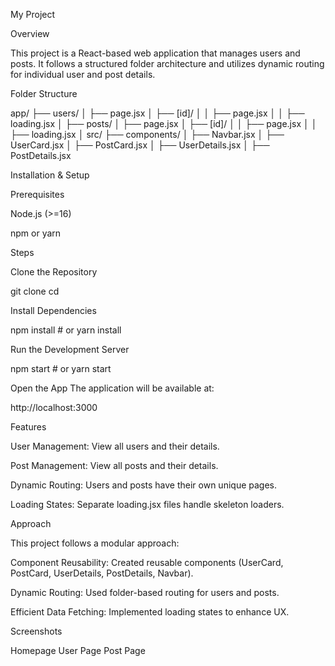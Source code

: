 My Project

Overview

This project is a React-based web application that manages users and posts. It follows a structured folder architecture and utilizes dynamic routing for individual user and post details.

Folder Structure

app/
  ├── users/
  │   ├── page.jsx
  │   ├── [id]/
  │   │   ├── page.jsx
  │   │   ├── loading.jsx
  │
  ├── posts/
  │   ├── page.jsx
  │   ├── [id]/
  │   │   ├── page.jsx
  │   │   ├── loading.jsx
  │
src/
  ├── components/
  │   ├── Navbar.jsx
  │   ├── UserCard.jsx
  │   ├── PostCard.jsx
  │   ├── UserDetails.jsx
  │   ├── PostDetails.jsx

Installation & Setup

Prerequisites

Node.js (>=16)

npm or yarn

Steps

Clone the Repository

git clone <repository-url>
cd <project-folder>

Install Dependencies

npm install  # or yarn install

Run the Development Server

npm start  # or yarn start

Open the App
The application will be available at:

http://localhost:3000

Features

User Management: View all users and their details.

Post Management: View all posts and their details.

Dynamic Routing: Users and posts have their own unique pages.

Loading States: Separate loading.jsx files handle skeleton loaders.

Approach

This project follows a modular approach:

Component Reusability: Created reusable components (UserCard, PostCard, UserDetails, PostDetails, Navbar).

Dynamic Routing: Used folder-based routing for users and posts.

Efficient Data Fetching: Implemented loading states to enhance UX.

Screenshots

Homepage
User Page
Post Page